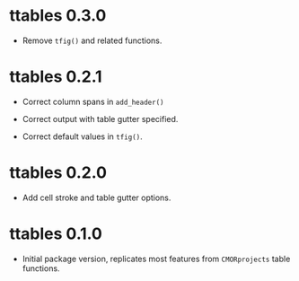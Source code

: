 # ttables 0.3.0

* Remove `tfig()` and related functions.

# ttables 0.2.1

* Correct column spans in `add_header()`

* Correct output with table gutter specified.

* Correct default values in `tfig()`.

# ttables 0.2.0

* Add cell stroke and table gutter options.

# ttables 0.1.0

* Initial package version, replicates most features from `CMORprojects` table functions.
